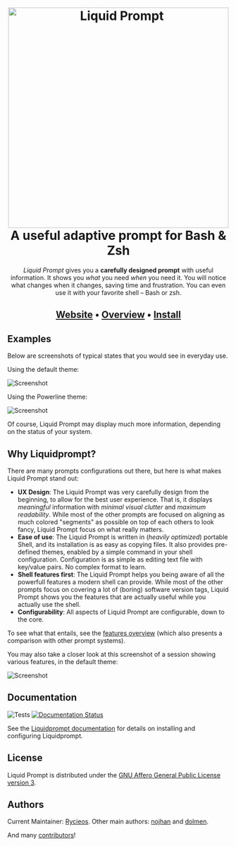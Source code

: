 <h1 align="center">
    <img
        width="500"
        src="https://raw.githubusercontent.com/nojhan/liquidprompt/master/docs/liquidprompt_emblem.svg"
        alt="Liquid Prompt"
    />
    <br/>
    A useful adaptive prompt for Bash & Zsh
</h1>

<p align="center">
<em>Liquid Prompt</em> gives you a <strong>carefully designed prompt</strong> with useful information.
It shows you <em>what</em> you need <em>when</em> you need it.
You will notice what changes when it changes, saving time and frustration.
You can even use it with your favorite shell – Bash or zsh.
</p>

<h2 align="center">
        <a href="https://liquidprompt.readthedocs.io">Website</a>
        &bull;
        <a href="https://liquidprompt.readthedocs.io/en/stable/overview.html">Overview</a>
        &bull;
        <a href="https://liquidprompt.readthedocs.io/en/stable/install.html">Install</a>
<h2>


## Examples

Below are screenshots of typical states that you would see in everyday use.

Using the default theme:

![Screenshot](https://raw.githubusercontent.com/nojhan/liquidprompt/master/docs/theme/default-med.png)

Using the Powerline theme:

![Screenshot](https://raw.githubusercontent.com/nojhan/liquidprompt/master/docs/theme/included/powerline-med.png)

Of course, Liquid Prompt may display much more information, depending on the status of your system.


## Why Liquidprompt?

There are many prompts configurations out there, but here is what makes Liquid Prompt stand out:

- **UX Design**: The Liquid Prompt was very carefully design from the beginning, to allow for the best user experience.
  That is, it displays *meaningful* information with *minimal visual clutter* and *maximum readability*.
  While most of the other prompts are focused on aligning as much colored "segments" as possible on top of each others to look fancy,
  Liquid Prompt focus on what really matters.
- **Ease of use**: The Liquid Prompt is written in (*heavily optimized*) portable Shell, and its installation is as easy as copying files.
  It also provides pre-defined themes, enabled by a simple command in your shell configuration.
  Configuration is as simple as editing text file with key/value pairs. No complex format to learn.
- **Shell features first**: The Liquid Prompt helps you being aware of all the powerfull features a modern shell can provide.
  While most of the other prompts focus on covering a lot of (boring) software version tags,
  Liquid Prompt shows you the features that are actually useful while you actually use the shell.
- **Configurability**: All aspects of Liquid Prompt are configurable, down to the core.

To see what that entails, see the [features overview](https://liquidprompt.readthedocs.io/en/stable/overview.html)
(which also presents a comparison with other prompt systems).

You may also take a closer look at this screenshot of a session showing various features, in the default theme:

![Screenshot](https://raw.github.com/nojhan/liquidprompt/master/demo.png)


## Documentation

![Tests](https://github.com/nojhan/liquidprompt/workflows/tests/badge.svg)
[![Documentation Status](https://readthedocs.org/projects/liquidprompt/badge/?version=stable)](https://liquidprompt.readthedocs.io/)

See the [Liquidprompt documentation](https://liquidprompt.readthedocs.io/) for
details on installing and configuring Liquidprompt.


## License

Liquid Prompt is distributed under the [GNU Affero General Public License
version 3](LICENSE).


## Authors

Current Maintainer: [Rycieos](https://github.com/Rycieos).
Other main authors: [nojhan](https://github.com/nojhan) and [dolmen](https://github.com/dolmen).

And many [contributors](CONTRIBUTORS.md)!
